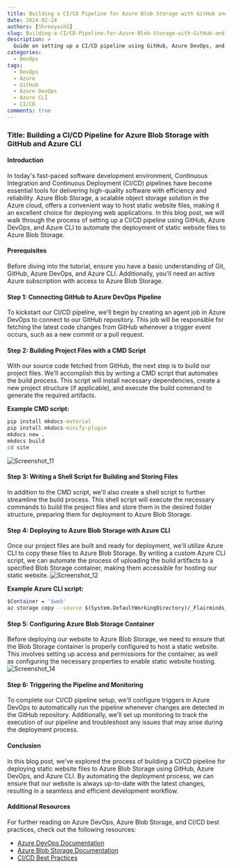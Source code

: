 ```yaml
---
title: Building a CI/CD Pipeline for Azure Blob Storage with GitHub and Azure CLI
date: 2024-02-24
authors: [ShreeyashS]
slug: Building-a-CI/CD-Pipeline-for-Azure-Blob-Storage-with-GitHub-and-Azure-CLI
description: >
  Guide on setting up a CI/CD pipeline using GitHub, Azure DevOps, and Azure CLI for deploying static website files to Azure Blob Storage.
categories:
  - DevOps
tags:
  - DevOps
  - Azure
  - GitHub
  - Azure DevOps
  - Azure CLI
  - CI/CD
comments: true
---
```


### Title: Building a CI/CD Pipeline for Azure Blob Storage with GitHub and Azure CLI

#### Introduction
In today's fast-paced software development environment, Continuous Integration and Continuous Deployment (CI/CD) pipelines have become essential tools for delivering high-quality software with efficiency and reliability. Azure Blob Storage, a scalable object storage solution in the Azure cloud, offers a convenient way to host static website files, making it an excellent choice for deploying web applications. In this blog post, we will walk through the process of setting up a CI/CD pipeline using GitHub, Azure DevOps, and Azure CLI to automate the deployment of static website files to Azure Blob Storage.

<!-- more -->

#### Prerequisites
Before diving into the tutorial, ensure you have a basic understanding of Git, GitHub, Azure DevOps, and Azure CLI. Additionally, you'll need an active Azure subscription with access to Azure Blob Storage.

#### Step 1: Connecting GitHub to Azure DevOps Pipeline
To kickstart our CI/CD pipeline, we'll begin by creating an agent job in Azure DevOps to connect to our GitHub repository. This job will be responsible for fetching the latest code changes from GitHub whenever a trigger event occurs, such as a new commit or a pull request.

#### Step 2: Building Project Files with a CMD Script
With our source code fetched from GitHub, the next step is to build our project files. We'll accomplish this by writing a CMD script that automates the build process. This script will install necessary dependencies, create a new project structure (if applicable), and execute the build command to generate the required artifacts.

**Example CMD script:**
```cmd
pip install mkdocs-material
pip install mkdocs-minify-plugin
mkdocs new .
mkdocs build
cd site
```
![Screenshot_11](https://github.com/Flairminds/blogs/assets/152859626/0700ebcc-c0f7-446a-a932-36f985d5c89b)

#### Step 3: Writing a Shell Script for Building and Storing Files
In addition to the CMD script, we'll also create a shell script to further streamline the build process. This shell script will execute the necessary commands to build the project files and store them in the desired folder structure, preparing them for deployment to Azure Blob Storage.

#### Step 4: Deploying to Azure Blob Storage with Azure CLI
Once our project files are built and ready for deployment, we'll utilize Azure CLI to copy these files to Azure Blob Storage. By writing a custom Azure CLI script, we can automate the process of uploading the build artifacts to a specified Blob Storage container, making them accessible for hosting our static website.
![Screenshot_12](https://github.com/Flairminds/blogs/assets/152859626/e480a017-0a45-447b-8cdb-186c5b4ce1d3)

**Example Azure CLI script:**
```bash
$Container = '$web'
az storage copy --source $(System.DefaultWorkingDirectory)/_Flairminds_blogs/site/* --destination-account-name 'mkdocsblog' --destination-container $Container --recursive
```

#### Step 5: Configuring Azure Blob Storage Container
Before deploying our website to Azure Blob Storage, we need to ensure that the Blob Storage container is properly configured to host a static website. This involves setting up access and permissions for the container, as well as configuring the necessary properties to enable static website hosting.
![Screenshot_14](https://github.com/Flairminds/blogs/assets/152859626/cf7b1dce-a65a-4b95-b128-966a1177e911)

#### Step 6: Triggering the Pipeline and Monitoring
To complete our CI/CD pipeline setup, we'll configure triggers in Azure DevOps to automatically run the pipeline whenever changes are detected in the GitHub repository. Additionally, we'll set up monitoring to track the execution of our pipeline and troubleshoot any issues that may arise during the deployment process.

#### Conclusion
In this blog post, we've explored the process of building a CI/CD pipeline for deploying static website files to Azure Blob Storage using GitHub, Azure DevOps, and Azure CLI. By automating the deployment process, we can ensure that our website is always up-to-date with the latest changes, resulting in a seamless and efficient development workflow.

#### Additional Resources
For further reading on Azure DevOps, Azure Blob Storage, and CI/CD best practices, check out the following resources:
- [Azure DevOps Documentation](https://docs.microsoft.com/en-us/azure/devops/?view=azure-devops)
- [Azure Blob Storage Documentation](https://docs.microsoft.com/en-us/azure/storage/blobs/)
- [CI/CD Best Practices](https://docs.microsoft.com/en-us/azure/devops/pipelines/get-started/pipelines-get-started?view=azure-devops)